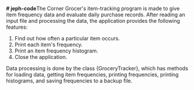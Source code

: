 **# jeph-code**The Corner Grocer's item-tracking program is made to give item frequency data and evaluate daily purchase records. After reading an input file and processing the data, the application provides the following features:

1. Find out how often a particular item occurs.
2. Print each item's frequency. 
3. Print an item frequency histogram. 
4. Close the application. 

Data processing is done by the class {GroceryTracker}, which has methods for loading data, getting item frequencies, printing frequencies, printing histograms, and saving frequencies to a backup file. 
